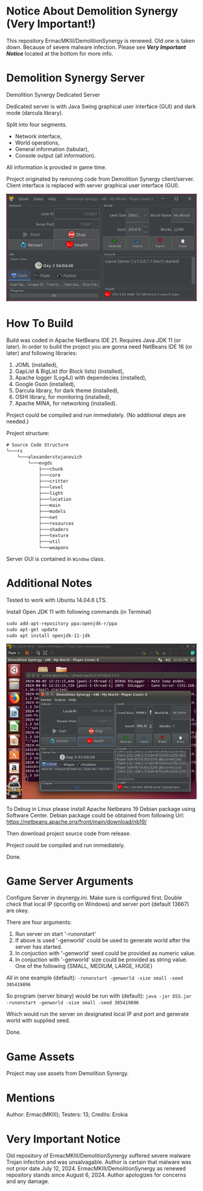 # Notice About Demolition Synergy (Very Important!)

This repository ErmacMKIII/DemolitionSynergy is renewed.
Old one is taken down. Because of severe malware infection.
Please see ***Very Important Notice*** located at the bottom for more info.

# Demolition Synergy Server
Demolition Synergy Dedicated Server

Dedicated server is with Java Swing graphical user interface (GUI) 
and dark mode (darcula library).

Split into four segments.
- Network interface,
- World operations,
- General information (tabular),
- Console output (all information).

All information is provided in game time.

Project originated by removing code from Demolition Synergy client/server.
Client interface is replaced with server graphical user interface (GUI).

![Alt text](/misc/Screenshot.png?raw=true "Demolition Synergy Server")

# How To Build
Build was coded in Apache NetBeans IDE 21. Requires Java JDK 11 (or later).
In order to build the project you are gonna need NetBeans IDE 16 (or later) and following libraries:
1. JOML (installed),
2. GapList & BigList (for Block lists) (installed),
3. Apache logger (Log4J) with dependecies (installed),
4. Google Gson (installed),
5. Darcula library, for dark theme (installed),
6. OSHI library, for monitoring (installed),
7. Apache MINA, for networking (installed).

Project could be compiled and run immediately.
(No additional steps are needed.)

Project structure:
```
# Source Code Structure
└───rs
    └───alexanderstojanovich
        └───evgds
            ├───chunk
            ├───core
            ├───critter
            ├───level
            ├───light
            ├───location
            ├───main
            ├───models
            ├───net
            ├───resources
            ├───shaders
            ├───texture
            ├───util
            └───weapons			
```
Server GUI is contained in `Window` class.

# Additional Notes

Tested to work with Ubuntu 14.04.6 LTS.

Install Open JDK 11 with following commands (in Terminal)
```
sudo add-apt-repository ppa:openjdk-r/ppa
sudo apt-get update
sudo apt install openjdk-11-jdk
```
![Alt text](/misc/Screenshot2.png?raw=true "DSS Ubuntu 14.04 LTS")

To Debug in Linux please install Apache Netbeans 19 Debian package
using Software Center. Debian package could be obtained from following Url:
https://netbeans.apache.org/front/main/download/nb19/

Then download project source code from release.

Project could be compiled and run immediately.

Done.

# Game Server Arguments 

Configure Server in dsynergy.ini.
Make sure is configured first.
Double check that local IP (ipconfig on Windows) and server port (default 13667)
are okey.

There are four arguments:
1) Run server on start '-runonstart'
2) If above is used '-genworld' could be used to generate world after the server has started.
3) In conjuction with '-genworld' seed could be provided as numeric value.
4) In conjuction with '-genworld' size could be provided as string value. One of the following {SMALL, MEDIUM, LARGE, HUGE}
	
All in one example (default):
`-runonstart -genworld -size small -seed 305419896`

So program (server binary) would be run with (default):
`java -jar DSS.jar -runonstart -genworld -size small -seed 305419896`

Which would run the server on designated local IP and port and
generate world with supplied seed.

Done.

# Game Assets
Project may use assets from Demolition Synergy.

# Mentions
Author: Ermac(MKIII); 
Testers: 13;
Credits: Erokia

# Very Important Notice
Old repository of ErmacMKIII/DemolitionSynergy suffered severe malware Trojan infection and was unsalvagable.
Author is certain that malware was not prior date July 12, 2024.
ErmacMKIII/DemolitionSynergy as renewed repository stands since August 6, 2024.
Author apologizes for concerns and any damage.

